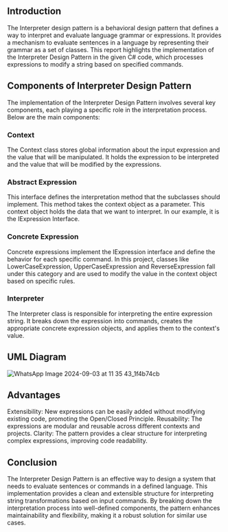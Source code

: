 ## Introduction
The Interpreter design pattern is a behavioral design pattern that defines a way to interpret and evaluate language grammar or expressions. It provides a mechanism to evaluate sentences in a language by representing their grammar as a set of classes.
This report highlights the implementation of the Interpreter Design Pattern in the given C# code, which processes expressions to modify a string based on specified commands.

## Components of Interpreter Design Pattern
The implementation of the Interpreter Design Pattern involves several key components, each playing a specific role in the interpretation process. Below are the main components:
### Context
The Context class stores global information about the input expression and the value that will be manipulated. It holds the expression to be interpreted and the value that will be modified by the expressions.
### Abstract Expression
This interface defines the interpretation method that the subclasses should implement. This method takes the context object as a parameter. This context object holds the data that we want to interpret. In our example, it is the IExpression Interface.
### Concrete Expression
Concrete expressions implement the IExpression interface and define the behavior for each specific command. In this project, classes like LowerCaseExpression, UpperCaseExpression and ReverseExpression fall under this category and are used to modify the value in the context object based on specific rules.
### Interpreter
The Interpreter class is responsible for interpreting the entire expression string. It breaks down the expression into commands, creates the appropriate concrete expression objects, and applies them to the context's value.

## UML Diagram
![WhatsApp Image 2024-09-03 at 11 35 43_1f4b74cb](https://github.com/user-attachments/assets/7ae12abd-2ebd-46fe-a596-24b75829145c)

## Advantages
Extensibility: New expressions can be easily added without modifying existing code, promoting the Open/Closed Principle.
Reusability: The expressions are modular and reusable across different contexts and projects.
Clarity: The pattern provides a clear structure for interpreting complex expressions, improving code readability.

## Conclusion
The Interpreter Design Pattern is an effective way to design a system that needs to evaluate sentences or commands in a defined language. This implementation provides a clean and extensible structure for interpreting string transformations based on input commands. By breaking down the interpretation process into well-defined components, the pattern enhances maintainability and flexibility, making it a robust solution for similar use cases.
